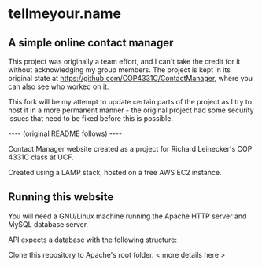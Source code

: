# tellmeyour.name
## A simple online contact manager

This project was originally a team effort, and I can't take the credit for it without acknowledging my group members. The project is kept in its original state at https://github.com/COP4331C/ContactManager, where you can also see who worked on it.

This fork will be my attempt to update certain parts of the project as I try to host it in a more permanent manner - the original project had some security issues that need to be fixed before this is possible.

---- (original README follows) ----

Contact Manager website created as a project for Richard Leinecker's COP 4331C class at UCF.

Created using a LAMP stack, hosted on a free AWS EC2 instance.

## Running this website
You will need a GNU/Linux machine running the Apache HTTP server and MySQL database server.

API expects a database with the following structure:

Clone this repository to Apache's root folder. < more details here >
